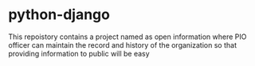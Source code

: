 python-django
=============

This repoistory contains a project named as open information where PIO officer can maintain the record and history of the organization so that providing information to public will be easy
